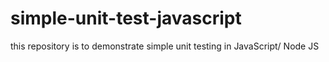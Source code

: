 # simple-unit-test-javascript
this repository is to demonstrate simple unit testing in JavaScript/ Node JS

